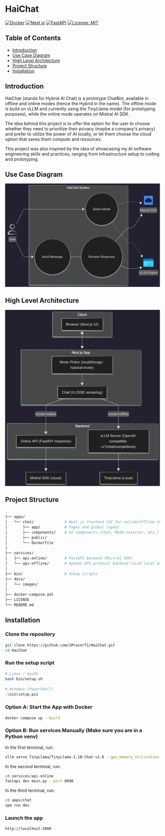 # HaiChat

[![Docker](https://img.shields.io/badge/Docker-Ready-blue)]()
[![Next.js](https://img.shields.io/badge/Frontend-Next.js-black)]()
[![FastAPI](https://img.shields.io/badge/Backend-FastAPI-green)]()
[![License: MIT](https://img.shields.io/badge/License-MIT-yellow.svg)](./LICENSE)


## Table of Contents
- [Introduction](#Introduction)
- [Use Case Diagram](#Use-Case-Diagram)
- [High Level Architecture](#High-Level-Architecture)
- [Project Structure](#project-structure)
- [Installation](#installation)


## Introduction

HaiChat (stands for Hybrid AI Chat) is a prototype ChatBot, available in offline and online modes (hence the Hybrid in the name).
The offline mode is build on vLLM and currently using the TinyLlama model (for prototyping purposes), while the online mode operates on Mistral AI SDK.

The idea behind this project is to offer the option for the user to choose whether they need to prioritize their privacy (maybe a company's privacy) and prefer to utilize the power of AI locally, or let them choose the cloud option that saves them compute and resources.

This project was also inspired by the idea of showcasing my AI software engineering skills and practices, ranging from infrastructure setup to coding and prototyping.

## Use Case Diagram

<p align="center">
  <img src="./docs/images/use_case_diagram.png" alt="HaiChat Architecture" height=""/>
</p>

## High Level Architecture

<p align="center">
  <img src="./docs/images/high_level_architecture.png" alt="HaiChat Architecture" height=""/>
</p>

## Project Structure

```bash
.
├── apps/
│   └── chat/              # Next.js frontend (UI for online/offline chat)
│       ├── app/           # Pages and global layout
│       ├── components/    # UI components (Chat, Mode selector, etc.)
│       ├── public/
│       └── Dockerfile
│
├── services/
│   ├── api-online/        # FastAPI backend (Mistral SDK)
│   └── api-offline/       # OpenAI API protocol backend (vLLM local engine)
│
├── bin/                   # Setup scripts
├── docs/                  
│   └── images/
│
├── docker-compose.yml 
├── LICENSE
└── README.md
```

## Installation

### Clone the repository

```bash
git clone https://github.com/1MrazorT1/HaiChat.git
cd HaiChat

```

### Run the setup script

```bash
# Linux / macOS
bash bin/setup.sh

# Windows (PowerShell)
.\bin\setup.ps1

```

### Option A: Start the App with Docker

```bash
docker compose up --build
```

### Option B: Run services Manually (Make sure you are in a Python venv)

In the first terminal, run:

```bash
vllm serve TinyLlama/TinyLlama-1.1B-Chat-v1.0 --gpu_memory_utilization 0.7 --api_key testingvllm
```

In the second terminal, run:

```bash
cd services/api-online
fastapi dev main.py --port 8090
```

In the third terminal, run:

```bash
cd apps/chat
npm run dev
```

### Launch the app 

```bash
http://localhost:3000
```